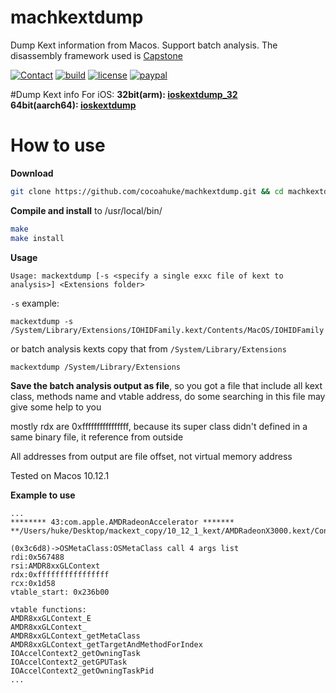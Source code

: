 # machkextdump
Dump Kext information from Macos. Support batch analysis. The disassembly framework used is [Capstone](http://www.capstone-engine.org/)

[![Contact](https://img.shields.io/badge/contact-@cocoahuke-fbb52b.svg?style=flat)](https://twitter.com/cocoahuke) [![build](https://travis-ci.org/cocoahuke/mackextdump.svg?branch=master)](https://github.com/cocoahuke/machkextdump) [![license](https://img.shields.io/badge/license-MIT-blue.svg)](https://github.com/cocoahuke/machkextdump/blob/master/LICENSE) [![paypal](https://img.shields.io/badge/Donate-PayPal-039ce0.svg)](https://www.paypal.com/cgi-bin/webscr?cmd=_s-xclick&hosted_button_id=EQDXSYW8Z23UY)

#Dump Kext info For iOS:
**32bit(arm):  [ioskextdump_32](https://github.com/cocoahuke/ioskextdump_32)**  
**64bit(aarch64):  [ioskextdump](https://github.com/cocoahuke/ioskextdump)**

# How to use

**Download**
```bash
git clone https://github.com/cocoahuke/machkextdump.git && cd machkextdump
```
**Compile and install** to /usr/local/bin/

```bash
make
make install
```
**Usage**
```
Usage: mackextdump [-s <specify a single exxc file of kext to analysis>] <Extensions folder>
```
`-s` example:
```
mackextdump -s /System/Library/Extensions/IOHIDFamily.kext/Contents/MacOS/IOHIDFamily
```
or batch analysis kexts copy that from `/System/Library/Extensions`
```
mackextdump /System/Library/Extensions
```
**Save the batch analysis output as file**, so you got a file that include all kext class, methods name and vtable address, do some searching in this file may give some help to you

mostly rdx are 0xffffffffffffffff, because its super class didn't defined in a same binary file, it reference from outside

All addresses from output are file offset, not virtual memory address

Tested on Macos 10.12.1

**Example to use**

```
...
******** 43:com.apple.AMDRadeonAccelerator *******
**/Users/huke/Desktop/mackext_copy/10_12_1_kext/AMDRadeonX3000.kext/Contents/MacOS/AMDRadeonX3000**

(0x3c6d8)->OSMetaClass:OSMetaClass call 4 args list
rdi:0x567488
rsi:AMDR8xxGLContext
rdx:0xffffffffffffffff
rcx:0x1d58
vtable_start: 0x236b00

vtable functions:
AMDR8xxGLContext_E
AMDR8xxGLContext_
AMDR8xxGLContext_getMetaClass
AMDR8xxGLContext_getTargetAndMethodForIndex
IOAccelContext2_getOwningTask
IOAccelContext2_getGPUTask
IOAccelContext2_getOwningTaskPid
...
```
